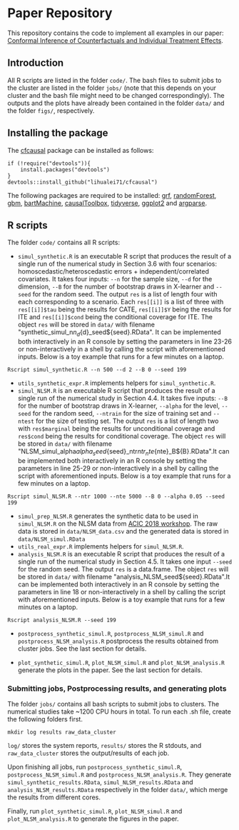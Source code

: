 # Paper Repository

This repository contains the code to implement all examples in our paper: [Conformal Inference of Counterfactuals and Individual Treatment Effects](https://arxiv.org/abs/). 

## Introduction
All R scripts are listed in the folder `code/`. The bash files to submit jobs to the cluster are listed in the folder `jobs/` (note that this depends on your cluster and the bash file might need to be changed correspondingly). The outputs and the plots have already been contained in the folder `data/` and the folder `figs/`, respectively. 

## Installing the package
The [cfcausal](https://github.com/lihualei71/cfcausal) package can be installed as follows:
```
if (!require("devtools")){
    install.packages("devtools")
}
devtools::install_github("lihualei71/cfcausal")
```

The following packages are required to be installed: [grf](https://cran.r-project.org/web/packages/grf/grf.pdf), [randomForest](https://cran.r-project.org/web/packages/randomForest/randomForest.pdf), [gbm](https://cran.r-project.org/web/packages/gbm/gbm.pdf), [bartMachine](https://cran.r-project.org/web/packages/bartMachine/bartMachine.pdf), [causalToolbox](https://github.com/soerenkuenzel/causalToolbox), [tidyverse](https://www.tidyverse.org/), [ggplot2](https://ggplot2.tidyverse.org/) and [argparse](https://cran.r-project.org/web/packages/argparse/index.html).

## R scripts
The folder `code/` contains all R scripts:

- `simul_synthetic.R` is an executable R script that produces the result of a single run of the numerical study in Section 3.6 with four scenarios: homoscedastic/heteroscedastic errors + independent/correlated covariates. It takes four inputs: `--n` for the sample size, `--d` for the dimension, `--B` for the number of bootstrap draws in X-learner and `--seed` for the random seed. The output `res` is a list of length four with each corresponding to a scenario. Each `res[[i]]` is a list of three with `res[[i]]$tau` being the results for CATE, `res[[i]]$Y` being the results for ITE and `res[[i]]$cond` being the conditional coverage for ITE. The object `res` will be stored in `data/` with filename "synthetic_simul_n${n}_d${d}_seed${seed}.RData". It can be implemented both interactively in an R console by setting the parameters in line 23-26 or non-interactively in a shell by calling the script with aforementioned inputs. Below is a toy example that runs for a few minutes on a laptop.
```
Rscript simul_synthetic.R --n 500 --d 2 --B 0 --seed 199
```
- `utils_synthetic_expr.R` implements helpers for `simul_synthetic.R`.
- `simul_NLSM.R` is an executable R script that produces the result of a single run of the numerical study in Section 4.4. It takes five inputs: `--B` for the number of bootstrap draws in X-learner, `--alpha` for the level, `--seed` for the random seed, `--ntrain` for the size of training set and `--ntest` for the size of testing set. The output `res` is a list of length two with `res$marginal` being the results for unconditional coverage and `res$cond` being the results for conditional coverage. The object `res` will be stored in `data/` with filename "NLSM_simul_alpha${alpha}_seed${seed}_ntr${ntr}_nte${nte}_B${B}.RData".It can be implemented both interactively in an R console by setting the parameters in line 25-29 or non-interactively in a shell by calling the script with aforementioned inputs. Below is a toy example that runs for a few minutes on a laptop.
```
Rscript simul_NLSM.R --ntr 1000 --nte 5000 --B 0 --alpha 0.05 --seed 199
```
- `simul_prep_NLSM.R` generates the synthetic data to be used in `simul_NLSM.R` on the NLSM data from [ACIC 2018 workshop](https://github.com/grf-labs/grf/blob/master/experiments/acic18/synthetic_data.csv). The raw data is stored in `data/NLSM_data.csv` and the generated data is stored in `data/NLSM_simul.RData`
- `utils_real_expr.R` implements helpers for `simul_NLSM.R`.
- `analysis_NLSM.R` is an executable R script that produces the result of a single run of the numerical study in Section 4.5. It takes one input `--seed` for the random seed. The output `res` is a data.frame. The object `res` will be stored in `data/` with filename "analysis_NLSM_seed${seed}.RData".It can be implemented both interactively in an R console by setting the parameters in line 18 or non-interactively in a shell by calling the script with aforementioned inputs. Below is a toy example that runs for a few minutes on a laptop.
```
Rscript analysis_NLSM.R --seed 199
```
- `postprocess_synthetic_simul.R`, `postprocess_NLSM_simul.R` and `postprocess_NLSM_analysis.R` postprocess the results obtained from cluster jobs. See the last section for details.

- `plot_synthetic_simul.R`, `plot_NLSM_simul.R` and `plot_NLSM_analysis.R` generate the plots in the paper. See the last section for details.

### Submitting jobs, Postprocessing results, and generating plots
The folder `jobs/` contains all bash scripts to submit jobs to clusters. The numerical studies take ~1200 CPU hours in total. To run each .sh file, create the following folders first.
```
mkdir log results raw_data_cluster
```
`log/` stores the system reports, `results/` stores the R stdouts, and `raw_data_cluster` stores the output/results of each job.

Upon finishing all jobs, run `postprocess_synthetic_simul.R`, `postprocess_NLSM_simul.R` and `postprocess_NLSM_analysis.R`. They generate `simul_synthetic_results.RData`, `simul_NLSM_results.RData` and `analysis_NLSM_results.RData` respectively in the folder `data/`, which merge the results from different cores. 

Finally, run `plot_synthetic_simul.R`, `plot_NLSM_simul.R` and `plot_NLSM_analysis.R` to generate the figures in the paper.
